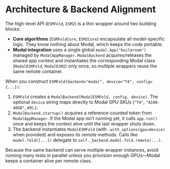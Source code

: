 # Architecture & Backend Alignment

The high-level API (`ESMFold`, `ESM2`) is a thin wrapper around two building blocks:

- **Core algorithms** (`ESMFoldCore`, `ESM2Core`) encapsulate all model-specific logic. They know nothing about Modal, which keeps the code portable.
- **Modal integration** uses a single global `modal.App("boileroom")` managed by `ModalAppManager`. `ModalBackend` acquires/releases the shared app context and instantiates the corresponding Modal class (`ModalESMFold`, `ModalESM2`) only once, so multiple wrappers reuse the same remote container.

When you construct `ESMFold(backend="modal", device="T4", config={...})`:

1. `ESMFold` creates a `ModalBackend(ModalESMFold, config, device)`. The optional `device` string maps directly to Modal GPU SKUs (`"T4"`, `"A100-40GB"`, etc.).
2. `ModalBackend.startup()` acquires a reference-counted token from `ModalAppManager`. If the Modal app isn’t running yet, it calls `app.run()` once and keeps the context alive until the last wrapper shuts down.
3. The backend instantiates `ModalESMFold` (with `.with_options(gpu=device)` when provided) and exposes its remote methods. Calls like `model.fold([...])` delegate to `self._backend.model.fold.remote(...)`.

Because the same backend can serve multiple wrapper instances, avoid running many tests in parallel unless you provision enough GPUs—Modal keeps a container alive per remote class.

